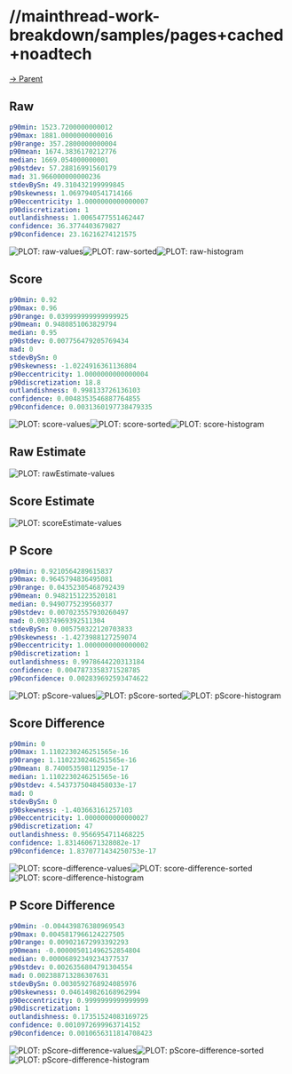 
# //mainthread-work-breakdown/samples/pages+cached+noadtech

[→ Parent](../..)


## Raw


```yaml
p90min: 1523.7200000000012
p90max: 1881.0000000000016
p90range: 357.2800000000004
p90mean: 1674.3836170212776
median: 1669.054000000001
p90stdev: 57.28816991560179
mad: 31.966000000000236
stdevBySn: 49.310432199999845
p90skewness: 1.0697940541714166
p90eccentricity: 1.0000000000000007
p90discretization: 1
outlandishness: 1.0065477551462447
confidence: 36.3774403679827
p90confidence: 23.16216274121575

```

![PLOT: raw-values](./raw/values.svg)![PLOT: raw-sorted](./raw/sorted.svg)![PLOT: raw-histogram](./raw/histogram.svg)
## Score


```yaml
p90min: 0.92
p90max: 0.96
p90range: 0.039999999999999925
p90mean: 0.9480851063829794
median: 0.95
p90stdev: 0.007756479205769434
mad: 0
stdevBySn: 0
p90skewness: -1.0224916361136804
p90eccentricity: 1.0000000000000004
p90discretization: 18.8
outlandishness: 0.998133726136103
confidence: 0.0048353546887764855
p90confidence: 0.0031360197738479335

```

![PLOT: score-values](./score/values.svg)![PLOT: score-sorted](./score/sorted.svg)![PLOT: score-histogram](./score/histogram.svg)
## Raw Estimate

![PLOT: rawEstimate-values](./rawEstimate/values.svg)
## Score Estimate

![PLOT: scoreEstimate-values](./scoreEstimate/values.svg)
## P Score


```yaml
p90min: 0.9210564289615837
p90max: 0.9645794836495081
p90range: 0.04352305468792439
p90mean: 0.9482151223520181
median: 0.9490775239560377
p90stdev: 0.007023557930260497
mad: 0.00374969392511304
stdevBySn: 0.005750322120703833
p90skewness: -1.4273988127259074
p90eccentricity: 1.0000000000000002
p90discretization: 1
outlandishness: 0.9978644220313184
confidence: 0.0047873358371528785
p90confidence: 0.002839692593474622

```

![PLOT: pScore-values](./pScore/values.svg)![PLOT: pScore-sorted](./pScore/sorted.svg)![PLOT: pScore-histogram](./pScore/histogram.svg)
## Score Difference


```yaml
p90min: 0
p90max: 1.1102230246251565e-16
p90range: 1.1102230246251565e-16
p90mean: 8.740053598112935e-17
median: 1.1102230246251565e-16
p90stdev: 4.5437375048458033e-17
mad: 0
stdevBySn: 0
p90skewness: -1.403663161257103
p90eccentricity: 1.0000000000000027
p90discretization: 47
outlandishness: 0.9566954711468225
confidence: 1.831460671328082e-17
p90confidence: 1.8370771434250753e-17

```

![PLOT: score-difference-values](./score-difference/values.svg)![PLOT: score-difference-sorted](./score-difference/sorted.svg)![PLOT: score-difference-histogram](./score-difference/histogram.svg)
## P Score Difference


```yaml
p90min: -0.004439876380969543
p90max: 0.0045817966124227505
p90range: 0.009021672993392293
p90mean: -0.000005011496252854804
median: 0.00006892349234377537
p90stdev: 0.0026356804791304554
mad: 0.002388713286307631
stdevBySn: 0.0030592768924085976
p90skewness: 0.046149826168962994
p90eccentricity: 0.9999999999999999
p90discretization: 1
outlandishness: 0.17351524083169725
confidence: 0.0010972699963714152
p90confidence: 0.0010656311814708423

```

![PLOT: pScore-difference-values](./pScore-difference/values.svg)![PLOT: pScore-difference-sorted](./pScore-difference/sorted.svg)![PLOT: pScore-difference-histogram](./pScore-difference/histogram.svg)